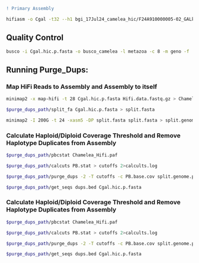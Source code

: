 ```diff
! Primary Assembly
```
```bash
hifiasm -o Cgal -t32 --h1 bgi_17Jul24_camelea_hic/F24A910000005-02_GALklesD/Clam_tissue-5A/clam_hic_1.fq --h2 bgi_17Jul24_camelea_hic/F24A910000005-02_GALklesD/Clam_tissue-5A/clam_hic_2.fq Hifi.data.fastq.gz -s 0.35 --primary > hifi_assembly_hic_primary.log 2>&1 &
```

## Quality Control

```bash
busco -i Cgal.hic.p.fasta -o busco_camelea -l metazoa -c 8 -m geno -f
```

## Running Purge_Dups:

### Map HiFi Reads to Assembly and Assembly to itself

```bash
minimap2 -x map-hifi -t 28 Cgal.hic.p.fasta Hifi.data.fastq.gz > Chamelea_Hifi.paf

$purge_dups_path/split_fa Cgal.hic.p.fasta > split.fasta

minimap2 -I 200G -t 24 -xasm5 -DP split.fasta split.fasta > split.genome.paf
```

### Calculate Haploid/Diploid Coverage Threshold and Remove Haplotype Duplicates from Assembly

```bash
$purge_dups_path/pbcstat Chamelea_Hifi.paf

$purge_dups_path/calcuts PB.stat > cutoffs 2>calcults.log

$purge_dups_path/purge_dups -2 -T cutoffs -c PB.base.cov split.genome.paf > dups.bed 2> purge_dups.log

$purge_dups_path/get_seqs dups.bed Cgal.hic.p.fasta
```

### Calculate Haploid/Diploid Coverage Threshold and Remove Haplotype Duplicates from Assembly

```bash
$purge_dups_path/pbcstat Chamelea_Hifi.paf

$purge_dups_path/calcuts PB.stat > cutoffs 2>calcults.log

$purge_dups_path/purge_dups -2 -T cutoffs -c PB.base.cov split.genome.paf > dups.bed 2> purge_dups.log

$purge_dups_path/get_seqs dups.bed Cgal.hic.p.fasta
```
